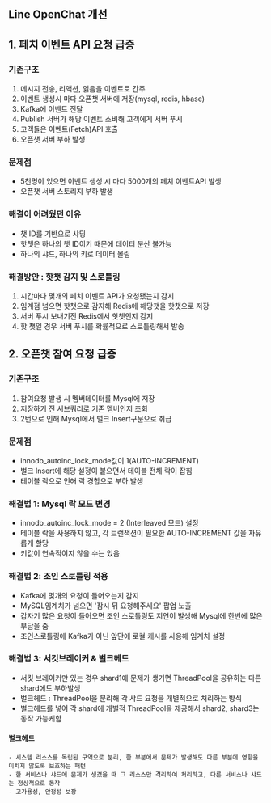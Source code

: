 ## Line OpenChat 개선

## 1. 페치 이벤트 API 요청 급증

### 기존구조
1. 메시지 전송, 리액션, 읽음을 이벤트로 간주
2. 이벤트 생성시 마다 오픈챗 서버에 저장(mysql, redis, hbase)
3. Kafka에 이벤트 전달
4. Publish 서버가 해당 이벤트 소비해 고객에게 서버 푸시
5. 고객들은 이벤트(Fetch)API 호출
6. 오픈챗 서버 부하 발생

### 문제점
- 5천명이 있으면 이벤트 생성 시 마다 5000개의 페치 이벤트API 발생
- 오픈챗 서버 스토리지 부하 발생

### 해결이 어려웠던 이유
- 챗 ID를 기반으로 샤딩
- 핫챗은 하나의 챗 ID이기 때문에 데이터 분산 불가능
- 하나의 샤드, 하나의 키로 데이터 몰림

### 해결방안 : 핫챗 감지 및 스로틀링
1. 시간마다 몇개의 페치 이벤트 API가 요청됐는지 감지
2. 임계점 넘으면 핫챗으로 감지해 Redis에 해당챗을 핫챗으로 저장
3. 서버 푸시 보내기전 Redis에서 핫챗인지 감지
4. 핫 챗일 경우 서버 푸시를 확률적으로 스로틀링해서 발송

## 2. 오픈챗 참여 요청 급증

### 기존구조
1. 참여요청 발생 시 멤버데이터를 Mysql에 저장
2. 저장하기 전 서브쿼리로 기존 멤버인지 조회
3. 2번으로 인해 Mysql에서 벌크 Insert구문으로 취급

### 문제점
- innodb_autoinc_lock_mode값이 1(AUTO-INCREMENT)
- 벌크 Insert에 해당 설정이 붙으면서 테이블 전체 락이 잡힘
- 테이블 락으로 인해 락 경합으로 부하 발생

### 해결법 1: Mysql 락 모드 변경
- innodb_autoinc_lock_mode = 2 (Interleaved 모드) 설정
- 테이블 락을 사용하지 않고, 각 트랜잭션이 필요한 AUTO-INCREMENT 값을 자유롭게 할당
- 키값이 연속적이지 않을 수는 있음

### 해결법 2: 조인 스로틀링 적용
- Kafka에 몇개의 요청이 들어오는지 감지
- MySQL임계치가 넘으면 '잠시 뒤 요청해주세요' 팝업 노출
- 갑자기 많은 요청이 들어오면 조인 스로틀링도 지연이 발생해 Mysql에 한번에 많은 부담을 줌
- 조인스로틀링에 Kafka가 아닌 앞단에 로컬 캐시를 사용해 임계치 설정

### 해결법 3: 서킷브레이커 & 벌크헤드
- 서킷 브레이커만 있는 경우 shard1에 문제가 생기면 ThreadPool을 공유하는 다른 shard에도 부하발생
- 벌크헤드 : ThreadPool을 분리해 각 샤드 요청을 개별적으로 처리하는 방식
- 벌크헤드를 넣어 각 shard에 개별적 ThreadPool을 제공해서 shard2, shard3는 동작 가능케함
#### 벌크헤드
    - 시스템 리소스를 독립된 구역으로 분리, 한 부분에서 문제가 발생해도 다른 부분에 영향을 미치지 않도록 보호하는 패턴
    - 한 서비스나 샤드에 문제가 생겼을 때 그 리소스만 격리하여 처리하고, 다른 서비스나 샤드는 정상적으로 동작
    - 고가용성, 안정성 보장


